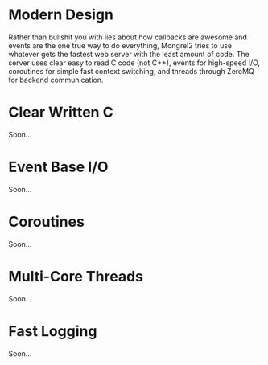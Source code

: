 Modern Design
=============

Rather than bullshit you with lies about how callbacks are awesome and events
are the one true way to do everything, Mongrel2 tries to use whatever gets
the fastest web server with the least amount of code.  The server uses clear
easy to read C code (not C++), events for high-speed I/O, coroutines for simple
fast context switching, and threads through ZeroMQ for backend communication.


Clear Written C
===============

Soon...

Event Base I/O
==============


Soon...

Coroutines
==========


Soon...

Multi-Core Threads
==================


Soon...

Fast Logging
============


Soon...

